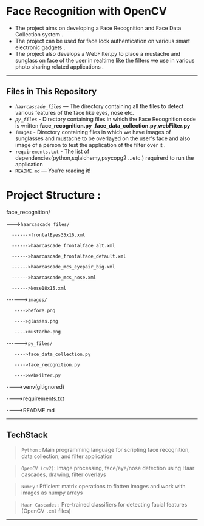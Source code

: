 #  Face Recognition with OpenCV  

* The project aims on developing a Face Recognition and Face Data Collection system .
* The project can be used for face lock authentication on various smart electronic gadgets .  
* The project also develops a WebFilter.py to place a mustache and sunglass on face of the
  user in realtime like the filters we use in various photo sharing related applications .   

---

##  Files in This Repository

- *`haarcascade_files`* — The directory containing all the files to detect various features of the face like eyes, nose etc. 
- *`py_files`* - Directory containing files in which the Face Recognition code is written **face_recognition.py** ,**face_data_collection.py**,**webFilter.py**
- *`images`* - Directory containing files in which we have images of sunglasses and mustache to be overlayed on the user's face and also image of a person to test the application of the filter over it . 
- `requirements.txt` - The list of dependencies(python,sqlalchemy,psycopg2 ...etc.)  requirerd to run the application 
- `README.md` — You’re reading it!

# Project Structure :
face_recognition/

  
--->`haarcascade_files/`

      ------>frontalEyes35x16.xml 
      
      ------>haarcascade_frontalface_alt.xml
      
      ------>haarcascade_frontalface_default.xml
      
      ------>haarcascade_mcs_eyepair_big.xml
      
      ------>haarcascade_mcs_nose.xml
      
      ------>Nose18x15.xml

------>`images/`

       ---->before.png
       
       ---->glasses.png
       
       ---->mustache.png
       
       
------>`py_files/`

       ---->face_data_collection.py
       
       ---->face_recognition.py
       
       ---->webFilter.py
       
---->venv(gitignored) 

---->requirements.txt

---->README.md


---




##  TechStack 



> `Python`  :     Main programming language for scripting face recognition, data collection, and filter application

> `OpenCV (cv2)`:   Image processing, face/eye/nose detection using Haar cascades, drawing, filter overlays

> `NumPy`    :       Efficient matrix operations to flatten images and work with images as numpy arrays

> `Haar Cascades`  : Pre-trained classifiers for detecting facial features (OpenCV `.xml` files)                       



  

---
